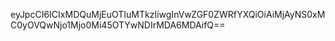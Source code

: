 eyJpcCI6ICIxMDQuMjEuOTIuMTkzIiwgInVwZGF0ZWRfYXQiOiAiMjAyNS0xMC0yOVQwNjo1Mjo0Mi45OTYwNDIrMDA6MDAifQ==